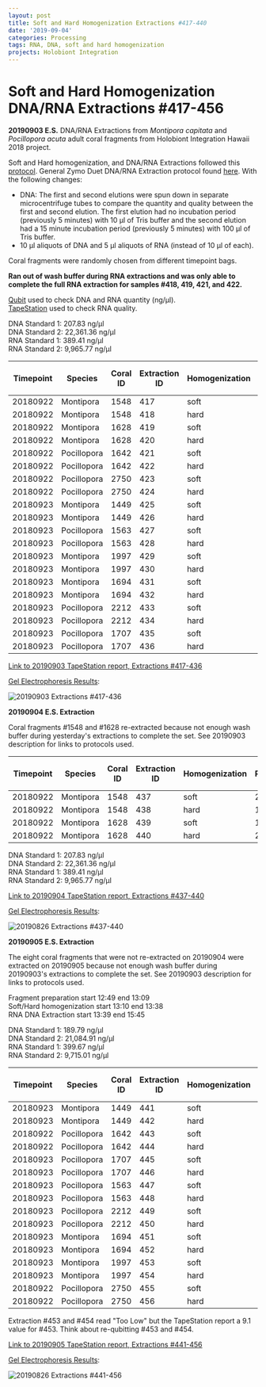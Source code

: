 ```yaml
---
layout: post
title: Soft and Hard Homogenization Extractions #417-440
date: '2019-09-04'
categories: Processing
tags: RNA, DNA, soft and hard homogenization
projects: Holobiont Integration
---
```


# Soft and Hard Homogenization DNA/RNA Extractions #417-456

**20190903 E.S.**
DNA/RNA Extractions from *Montipora capitata* and *Pocillopora acuta* adult coral fragments from Holobiont Integration Hawaii 2018 project.  

Soft and Hard homogenization, and DNA/RNA Extractions followed this [protocol](https://github.com/emmastrand/EmmaStrand_Notebook/blob/master/_posts/2019-06-05-Soft-and-Hard-Homogenization-Protocol.md). General Zymo Duet DNA/RNA Extraction protocol found [here](https://github.com/emmastrand/EmmaStrand_Notebook/blob/master/_posts/2019-05-31-Zymo-Duet-RNA-DNA-Extraction-Protocol.md). With the following changes:  
- DNA: The first and second elutions were spun down in separate microcentrifuge tubes to compare the quantity and quality between the first and second elution. The first elution had no incubation period (previously 5 minutes) with 10 μl of Tris buffer and the second elution had a 15 minute incubation period (previously 5 minutes) with 100 μl of Tris buffer.  
- 10 μl aliquots of DNA and 5 μl aliquots of RNA (instead of 10 μl of each).    

Coral fragments were randomly chosen from different timepoint bags.

**Ran out of wash buffer during RNA extractions and was only able to complete the full RNA extraction for samples #418, 419, 421, and 422.**

[Qubit](https://github.com/emmastrand/EmmaStrand_Notebook/blob/master/_posts/2019-05-31-Qubit-Protocol.md) used to check DNA and RNA quantity (ng/μl).  
[TapeStation](https://github.com/emmastrand/EmmaStrand_Notebook/blob/master/_posts/2019-05-31-TapeStation-Protocol.md) used to check RNA quality.

DNA Standard 1: 207.83 ng/μl  
DNA Standard 2: 22,361.36 ng/μl  
RNA Standard 1: 389.41 ng/μl  
RNA Standard 2: 9,965.77 ng/μl

| Timepoint | Species     | Coral ID | Extraction ID | Homogenization | DNA Reading 1 | DNA Reading 2 | Average DNA ng/μl | RNA Reading 1 | RNA Reading 2 | Average RNA ng/μl | RIN |
|-----------|-------------|----------|---------------|----------------|---------------|---------------|-------------------|---------------|---------------|-------------------|-----|
| 20180922  | Montipora   | 1548     | 417           | soft           | 30.2          | 30            | 30.1              | NA            | NA            | NA                | NA  |
| 20180922  | Montipora   | 1548     | 418           | hard           | 12.5          | 12.4          | 12.45             | 17.2          | 17            | 17.1              | NA  |
| 20180922  | Montipora   | 1628     | 419           | soft           | 35.6          | 35.4          | 35.5              | 46            | 46            | 46                | 8.9 |
| 20180922  | Montipora   | 1628     | 420           | hard           | 21.2          | 21.2          | 21.2              | NA            | NA            | NA                | NA  |
| 20180922  | Pocillopora | 1642     | 421           | soft           | 46            | 46            | 46                | 105           | 105           | 105               | 8.5 |
| 20180922  | Pocillopora | 1642     | 422           | hard           | 40            | 39.8          | 39.9              | 61.2          | 61.2          | 61.2              | NA  |
| 20180922  | Pocillopora | 2750     | 423           | soft           | 64.2          | 64            | 64.1              | NA            | NA            | NA                | NA  |
| 20180922  | Pocillopora | 2750     | 424           | hard           | 44.2          | 44            | 44.1              | NA            | NA            | NA                | NA  |
| 20180923  | Montipora   | 1449     | 425           | soft           | 18.7          | 18.6          | 18.65             | NA            | NA            | NA                | NA  |
| 20180923  | Montipora   | 1449     | 426           | hard           | 15.3          | 15.3          | 15.3              | NA            | NA            | NA                | NA  |
| 20180923  | Pocillopora | 1563     | 427           | soft           | 21.6          | 21.4          | 21.5              | NA            | NA            | NA                | NA  |
| 20180923  | Pocillopora | 1563     | 428           | hard           | 24.8          | 24.8          | 24.8              | NA            | NA            | NA                | NA  |
| 20180923  | Montipora   | 1997     | 429           | soft           | 18.2          | 18.1          | 18.15             | NA            | NA            | NA                | NA  |
| 20180923  | Montipora   | 1997     | 430           | hard           | 10.5          | 10.5          | 10.5              | NA            | NA            | NA                | NA  |
| 20180923  | Montipora   | 1694     | 431           | soft           | 15.1          | 15            | 15.05             | NA            | NA            | NA                | NA  |
| 20180923  | Montipora   | 1694     | 432           | hard           | 13.2          | 13.2          | 13.2              | NA            | NA            | NA                | NA  |
| 20180923  | Pocillopora | 2212     | 433           | soft           | 47.6          | 47.4          | 47.5              | NA            | NA            | NA                | NA  |
| 20180923  | Pocillopora | 2212     | 434           | hard           | 24.2          | 24            | 24.1              | NA            | NA            | NA                | NA  |
| 20180923  | Pocillopora | 1707     | 435           | soft           | 30.8          | 30.8          | 30.8              | NA            | NA            | NA                | NA  |
| 20180923  | Pocillopora | 1707     | 436           | hard           | 35.6          | 35.6          | 35.6              | NA            | NA            | NA                | NA  |

[Link to 20190903 TapeStation report, Extractions #417-436](https://github.com/emmastrand/EmmaStrand_Notebook/blob/master/TapeStation/2019-09-03%20-%2016.38.49.pdf)

[Gel Electrophoresis Results](https://github.com/emmastrand/EmmaStrand_Notebook/blob/master/_posts/2019-07-16-Gel-Electrophoresis-Protocol.md):

![20190903 Extractions #417-436](https://github.com/emmastrand/EmmaStrand_Notebook/blob/master/images/20190903.jpg?raw=true)

**20190904 E.S. Extraction**

Coral fragments #1548 and #1628 re-extracted because not enough wash buffer during yesterday's extractions to complete the set. See 20190903 description for links to protocols used.

| Timepoint | Species   | Coral ID | Extraction ID | Homogenization | DNA Reading 1 | DNA Reading 2 | Average DNA ng/μl | RNA Reading 1 | RNA Reading 2 | Average RNA ng/μl | RIN |
|-----------|-----------|----------|---------------|----------------|---------------|---------------|-------------------|---------------|---------------|-------------------|-----|
| 20180922  | Montipora | 1548     | 437           | soft           | 23.2          | 23            | 23.1              | 24.2          | 24.2          | 24.2              | 8   |
| 20180922  | Montipora | 1548     | 438           | hard           | 16.9          | 16.9          | 16.9              | 19.8          | 19.8          | 19.8              | NA  |
| 20180922  | Montipora | 1628     | 439           | soft           | 17            | 17            | 17                | 28.2          | 28.2          | 28.2              | 8.7 |
| 20180922  | Montipora | 1628     | 440           | hard           | 21.8          | 21.6          | 21.7              | 24            | 24            | 24                | NA  |

DNA Standard 1: 207.83 ng/μl  
DNA Standard 2: 22,361.36 ng/μl  
RNA Standard 1: 389.41 ng/μl  
RNA Standard 2: 9,965.77 ng/μl

[Link to 20190904 TapeStation report, Extractions #437-440](https://github.com/emmastrand/EmmaStrand_Notebook/blob/master/TapeStation/2019-09-04%20-%2014.07.59.pdf)

[Gel Electrophoresis Results](https://github.com/emmastrand/EmmaStrand_Notebook/blob/master/_posts/2019-07-16-Gel-Electrophoresis-Protocol.md):

![20190826 Extractions #437-440](https://github.com/emmastrand/EmmaStrand_Notebook/blob/master/images/20190904.jpg?raw=true)

**20190905 E.S. Extraction**

The eight coral fragments that were not re-extracted on 20190904 were extracted on 20190905 because not enough wash buffer during 20190903's extractions to complete the set. See 20190903 description for links to protocols used.

Fragment preparation start 12:49 end 13:09   
Soft/Hard homogenization start 13:10 end 13:38  
RNA DNA Extraction start 13:39 end 15:45

DNA Standard 1: 189.79 ng/μl  
DNA Standard 2: 21,084.91 ng/μl  
RNA Standard 1: 399.67 ng/μl  
RNA Standard 2: 9,715.01 ng/μl

| Timepoint | Species     | Coral ID | Extraction ID | Homogenization | DNA Reading 1 | DNA Reading 2 | Average DNA ng/μl | RNA Reading 1 | RNA Reading 2 | Average RNA ng/μl | RIN |
|-----------|-------------|----------|---------------|----------------|---------------|---------------|-------------------|---------------|---------------|-------------------|-----|
| 20180923  | Montipora   | 1449     | 441           | soft           | 27.2          | 27            | 27.1              | 59.6          | 59.6          | 59.6              | 8.7 |
| 20180923  | Montipora   | 1449     | 442           | hard           | 22.2          | 22.2          | 22.2              | 26.8          | 26.8          | 26.8              | NA  |
| 20180922  | Pocillopora | 1642     | 443           | soft           | 70            | 70            | 70                | 80.2          | 80.2          | 80.2              | 7.5 |
| 20180922  | Pocillopora | 1642     | 444           | hard           | 37.4          | 37.2          | 37.3              | 40            | 40.2          | 40.1              | NA  |
| 20180923  | Pocillopora | 1707     | 445           | soft           | 96.6          | 96.4          | 96.5              | 77.4          | 77.6          | 77.5              | 8.5 |
| 20180923  | Pocillopora | 1707     | 446           | hard           | 35.4          | 35.4          | 35.4              | 42.2          | 42.4          | 42.3              | NA  |
| 20180923  | Pocillopora | 1563     | 447           | soft           | 42.4          | 42.2          | 42.3              | 39.8          | 39.8          | 39.8              | 8.7 |
| 20180923  | Pocillopora | 1563     | 448           | hard           | 24            | 24            | 24                | 33.2          | 33.2          | 33.2              | NA  |
| 20180923  | Pocillopora | 2212     | 449           | soft           | 34.2          | 34.2          | 34.2              | 54            | 53.8          | 53.9              | 8.1 |
| 20180923  | Pocillopora | 2212     | 450           | hard           | 19.3          | 19.3          | 19.3              | 43.6          | 43.6          | 43.6              | NA  |
| 20180923  | Montipora   | 1694     | 451           | soft           | 19.2          | 19.2          | 19.2              | 25            | 25.2          | 25.1              | 9   |
| 20180923  | Montipora   | 1694     | 452           | hard           | 14.6          | 14.5          | 14.55             | 16.6          | 16.6          | 16.6              | NA  |
| 20180923  | Montipora   | 1997     | 453           | soft           | 23.4          | 23            | 23.2              | **            | **            | **                | 9.1 |
| 20180923  | Montipora   | 1997     | 454           | hard           | 11.2          | 11.2          | 11.2              | **            | **            | **                | NA  |
| 20180922  | Pocillopora | 2750     | 455           | soft           | 60.6          | 60.6          | 60.6              | 85.4          | 85.4          | 85.4              | 8.6 |
| 20180922  | Pocillopora | 2750     | 456           | hard           | 45.8          | 45.8          | 45.8              | 45.2          | 45            | 45.1              | NA  |

Extraction #453 and #454 read "Too Low" but the TapeStation report a 9.1 value for #453. Think about re-qubitting #453 and #454.

[Link to 20190905 TapeStation report, Extractions #441-456](https://github.com/emmastrand/EmmaStrand_Notebook/blob/master/TapeStation/2019-09-05%20-%2016.40.24.pdf)

[Gel Electrophoresis Results](https://github.com/emmastrand/EmmaStrand_Notebook/blob/master/_posts/2019-07-16-Gel-Electrophoresis-Protocol.md):

![20190826 Extractions #441-456](https://github.com/emmastrand/EmmaStrand_Notebook/blob/master/images/20190905.jpg?raw=true)
